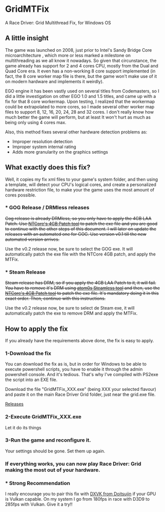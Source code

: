 # GridMTFix
A Race Driver: Grid Multithread Fix, for Windows OS

## A little insight
The game was launched on 2008, just prior to Intel's Sandy Bridge Core microarchitecture , which more or less marked a milestone on multithreading as we all know it nowadays.
So given that circunstance, the game already has support for 2 and 4 cores CPU, mostly from the Dual and Quad Core era. It even has a non-working 8 core support implemented (in fact, the 8 core worker map file is there, but the game won't make use of it on modern hardware and implements it weirdly).

EGO engine it has been vastly used on several titles from Codemasters, so I did a little investigation on other EGO 1.0 and 1.5 titles, and came up with a fix for that 8 core workermap.
Upon testing, I realized that the workermap could be extrapolated to more cores, so I made several other worker map files to support 8, 12, 16, 20, 24, 28 and 32 cores. I don't really know how much better the game will perform, but at least It won't hurt as much as being only using 4 cores max.

Also, this method fixes several other hardware detection problems as:
- Improper resolution detection
- Improper system internal rating
- Adds more granularity on the graphics settings

## What exactly does this fix?
Well, it copies my fix xml files to your game's system folder, and then using a template, will detect your CPU's logical cores, and create a personalized hardware restriction file, to make your the game uses the most amount of cores possible.

### * GOG Release / DRMless releases
~~Gog release is already DRMless, so you only have to apply the 4GB LAA Patch. Use [NTCore's 4GB Patch tool](https://ntcore.com/?page_id=371) to patch the exe file and you are good to continue with the other steps of this document. I will later on update the releases with an automated one for GOG. Use version v0.1 till the new automated version arrives.~~

Use the v0.2 release now, be sure to select the GOG exe. It will automatically patch the exe file with the NTCore 4GB patch, and apply the MTFix.

### * Steam Release
~~Steam release has DRM, so if you apply the 4GB LAA Patch to it, it will fail. You have to remove it's DRM using [atom0s Steamless tool](https://github.com/atom0s/Steamless) and then, use the [NTCore's 4GB Patch tool](https://ntcore.com/?page_id=371) to patch the exe file. It's mandatory doing it in this exact order. Then, continue with this instructions.~~

Use the v0.2 release now, be sure to select de Steam exe, it will automatically patch the exe to remove DRM and apply the MTFix.

## How to apply the fix
If you already have the requirements above done, the fix is easy to apply.

### 1-Download the fix 
You can download the fix as is, but in order for Windows to be able to execute powershell scripts, you have to enable it through the admin powershell console. And it's tedious. That's why I've compiled with PS2exe the script into an EXE file. 

Download the file "GridMTFix_XXX.exe" (being XXX your selected flavour) and paste it on the main Race Driver Grid folder, just near the grid.exe file.

[Releases](https://github.com/xatornet/GridMTFix/releases)

### 2-Execute GridMTFix_XXX.exe
Let it do its things

### 3-Run the game and reconfigure it.
Your settings should be gone. Set them up again.

### If everything works, you can now play Race Driver: Grid making the most out of your hardware.

### * Strong Recommendation
I really encourage you to pair this fix with [DXVK from Doitsujin](https://github.com/doitsujin/dxvk) if your GPU is Vulkan capable. On my system I go from 180fps in race with D3D9 to 285fps with Vulkan. Give it a try!! 

